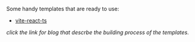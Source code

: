 Some handy templates that are ready to use:
- [vite-react-ts](https://github.com/minyic22/Docker_Quick_Start_Templates/blob/master/Doc/Setting%20up%20Vite%2BReact%2BTS%20with%20Docker%20Compose%20for%20Development%20and%20Production.html)

*click the link for blog that descrbe the building process of the templates.*
